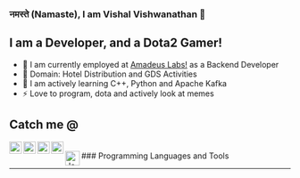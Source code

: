 <!--
**vishalv971/vishalv971** is a ✨ _special_ ✨ repository because its `README.md` (this file) appears on your GitHub profile.

Here are some ideas to get you started:

- 🔭 I’m currently working on ...
- 🌱 I’m currently learning ...
- 👯 I’m looking to collaborate on ...
- 🤔 I’m looking for help with ...
- 💬 Ask me about ...
- 📫 How to reach me: ...
- 😄 Pronouns: ...
- ⚡ Fun fact: ...
-->
### नमस्ते (Namaste), I am Vishal Vishwanathan 👋

## I am a Developer, and a Dota2 Gamer!
- 🔭 I am currently employed at [Amadeus Labs!](https://amadeus.com/en) as a Backend Developer
- 👯 Domain: Hotel Distribution and GDS Activities
- 🌱 I am actively learning C++, Python and Apache Kafka
- ⚡ Love to program, dota and actively look at memes

## Catch me @
[<img align="left" alt="vishalv971 | Twitter" width="22px" src="https://cdn.jsdelivr.net/npm/simple-icons@v3/icons/twitter.svg" />][twitter]
[<img align="left" alt="vishalv971 | LinkedIn" width="22px" src="https://cdn.jsdelivr.net/npm/simple-icons@v3/icons/linkedin.svg" />][linkedin]
[<img align="left" alt="vishalv971 | Instagram" width="22px" src="https://cdn.jsdelivr.net/npm/simple-icons@v3/icons/instagram.svg" />][instagram]
[<img align="left" alt="vishalviswanathan9@gmail.com | Gmail" width="22px" src="https://cdn.jsdelivr.net/npm/simple-icons@3.4.0/icons/gmail.svg" />][gmail]

<br />
### Programming Languages and Tools
<img align="left" alt="JavaScript" width="26px" src="https://cdn.jsdelivr.net/npm/programming-languages-logos/src/javascript/javascript.png" />

---
[twitter]: https://twitter.com/VishalVishwan16
[linkedin]: https://www.linkedin.com/in/vishalv971/
[instagram]: https://www.instagram.com/__vishalv97__/
[gmail]: mailto:vishalviswanathan9@gmail.com
